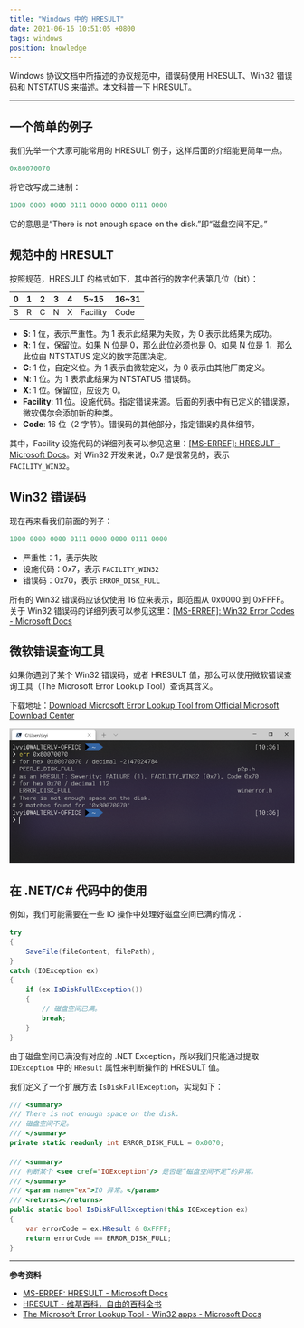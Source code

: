 ```yaml
---
title: "Windows 中的 HRESULT"
date: 2021-06-16 10:51:05 +0800
tags: windows
position: knowledge
---
```


Windows 协议文档中所描述的协议规范中，错误码使用 HRESULT、Win32 错误码和 NTSTATUS 来描述。本文科普一下 HRESULT。

---

<div id="toc"></div>

## 一个简单的例子

我们先举一个大家可能常用的 HRESULT 例子，这样后面的介绍能更简单一点。

```powershell
0x80070070
```

将它改写成二进制：

```powershell
1000 0000 0000 0111 0000 0000 0111 0000
```

<!-- | 0 | 1 | 2 | 3 | 4 | 5 | 6 | 7 | 8 | 9 | 0 | 1 | 2 | 3 | 4 | 5 | 6 | 7 | 8 | 9 | 0 | 1 | 2 | 3 | 4 | 5 | 6 | 7 | 8 | 9 | 0 | 1 |
| - | - | - | - | - | - | - | - | - | - | - | - | - | - | - | - | - | - | - | - | - | - | - | - | - | - | - | - | - | - | - | - |
| 1 | 0 | 0 | 0 | 0 | 0 | 0 | 0 | 0 | 0 | 0 | 0 | 0 | 1 | 1 | 1 | 0 | 0 | 0 | 0 | 0 | 0 | 0 | 0 | 0 | 1 | 1 | 1 | 0 | 0 | 0 | 0 | -->

它的意思是“There is not enough space on the disk.”即“磁盘空间不足。”

## 规范中的 HRESULT

按照规范，HRESULT 的格式如下，其中首行的数字代表第几位（bit）：

| 0 | 1 | 2 | 3 | 4 | 5~15     | 16~31 |
| - | - | - | - | - | -------- | ----- |
| S | R | C | N | X | Facility | Code  |

- **S**: 1 位，表示严重性。为 1 表示此结果为失败，为 0 表示此结果为成功。
- **R**: 1 位，保留位。如果 N 位是 0，那么此位必须也是 0。如果 N 位是 1，那么此位由 NTSTATUS 定义的数字范围决定。
- **C**: 1 位，自定义位。为 1 表示由微软定义，为 0 表示由其他厂商定义。
- **N**: 1 位。为 1 表示此结果为 NTSTATUS 错误码。
- **X**: 1 位。保留位，应设为 0。
- **Facility**: 11 位。设施代码。指定错误来源。后面的列表中有已定义的错误源，微软偶尔会添加新的种类。
- **Code**: 16 位（2 字节）。错误码的其他部分，指定错误的具体细节。

其中，Facility 设施代码的详细列表可以参见这里：[[MS-ERREF]: HRESULT - Microsoft Docs](https://docs.microsoft.com/en-us/openspecs/windows_protocols/ms-erref/0642cb2f-2075-4469-918c-4441e69c548a)。对 Win32 开发来说，0x7 是很常见的，表示 `FACILITY_WIN32`。

## Win32 错误码

现在再来看我们前面的例子：

```powershell
1000 0000 0000 0111 0000 0000 0111 0000
```

- 严重性：1，表示失败
- 设施代码：0x7，表示 `FACILITY_WIN32`
- 错误码：0x70，表示 `ERROR_DISK_FULL`

所有的 Win32 错误码应该仅使用 16 位来表示，即范围从 0x0000 到 0xFFFF。关于 Win32 错误码的详细列表可以参见这里：[[MS-ERREF]: Win32 Error Codes - Microsoft Docs](https://docs.microsoft.com/en-us/openspecs/windows_protocols/ms-erref/18d8fbe8-a967-4f1c-ae50-99ca8e491d2d)

## 微软错误查询工具

如果你遇到了某个 Win32 错误码，或者 HRESULT 值，那么可以使用微软错误查询工具（The Microsoft Error Lookup Tool）查询其含义。

下载地址：[Download Microsoft Error Lookup Tool from Official Microsoft Download Center](https://www.microsoft.com/en-us/download/details.aspx?id=100432)

![错误查询工具](/static/posts/2021-06-16-10-36-42.png)

## 在 .NET/C# 代码中的使用

例如，我们可能需要在一些 IO 操作中处理好磁盘空间已满的情况：

```csharp
try
{
    SaveFile(fileContent, filePath);
}
catch (IOException ex)
{
    if (ex.IsDiskFullException())
    {
        // 磁盘空间已满。
        break;
    }
}
```

由于磁盘空间已满没有对应的 .NET Exception，所以我们只能通过提取 `IOException` 中的 `HResult` 属性来判断操作的 HRESULT 值。

我们定义了一个扩展方法 `IsDiskFullException`，实现如下：

```csharp
/// <summary>
/// There is not enough space on the disk.
/// 磁盘空间不足。
/// </summary>
private static readonly int ERROR_DISK_FULL = 0x0070;

/// <summary>
/// 判断某个 <see cref="IOException"/> 是否是“磁盘空间不足”的异常。
/// </summary>
/// <param name="ex">IO 异常。</param>
/// <returns></returns>
public static bool IsDiskFullException(this IOException ex)
{
    var errorCode = ex.HResult & 0xFFFF;
    return errorCode == ERROR_DISK_FULL;
}
```

---

**参考资料**

- [MS-ERREF: HRESULT - Microsoft Docs](https://docs.microsoft.com/en-us/openspecs/windows_protocols/ms-erref/0642cb2f-2075-4469-918c-4441e69c548a)
- [HRESULT - 维基百科，自由的百科全书](https://zh.wikipedia.org/wiki/HRESULT)
- [The Microsoft Error Lookup Tool - Win32 apps - Microsoft Docs](https://docs.microsoft.com/en-us/windows/win32/debug/system-error-code-lookup-tool)
